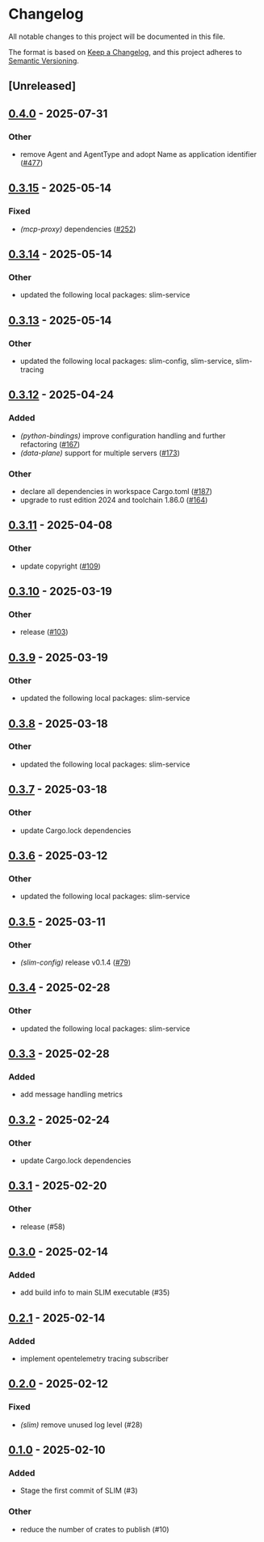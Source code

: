 # Changelog

All notable changes to this project will be documented in this file.

The format is based on [Keep a Changelog](https://keepachangelog.com/en/1.0.0/),
and this project adheres to [Semantic Versioning](https://semver.org/spec/v2.0.0.html).

## [Unreleased]

## [0.4.0](https://github.com/agntcy/slim/compare/slim-v0.3.15...slim-v0.4.0) - 2025-07-31

### Other

- remove Agent and AgentType and adopt Name as application identifier ([#477](https://github.com/agntcy/slim/pull/477))

## [0.3.15](https://github.com/agntcy/slim/compare/slim-v0.3.14...slim-v0.3.15) - 2025-05-14

### Fixed

- *(mcp-proxy)* dependencies ([#252](https://github.com/agntcy/slim/pull/252))

## [0.3.14](https://github.com/agntcy/slim/compare/slim-v0.3.13...slim-v0.3.14) - 2025-05-14

### Other

- updated the following local packages: slim-service

## [0.3.13](https://github.com/agntcy/slim/compare/slim-v0.3.12...slim-v0.3.13) - 2025-05-14

### Other

- updated the following local packages: slim-config, slim-service, slim-tracing

## [0.3.12](https://github.com/agntcy/slim/compare/slim-v0.3.11...slim-v0.3.12) - 2025-04-24

### Added

- *(python-bindings)* improve configuration handling and further refactoring ([#167](https://github.com/agntcy/slim/pull/167))
- *(data-plane)* support for multiple servers ([#173](https://github.com/agntcy/slim/pull/173))

### Other

- declare all dependencies in workspace Cargo.toml ([#187](https://github.com/agntcy/slim/pull/187))
- upgrade to rust edition 2024 and toolchain 1.86.0 ([#164](https://github.com/agntcy/slim/pull/164))

## [0.3.11](https://github.com/agntcy/slim/compare/slim-v0.3.10...slim-v0.3.11) - 2025-04-08

### Other

- update copyright ([#109](https://github.com/agntcy/slim/pull/109))

## [0.3.10](https://github.com/agntcy/slim/compare/slim-v0.3.9...slim-v0.3.10) - 2025-03-19

### Other

- release ([#103](https://github.com/agntcy/slim/pull/103))

## [0.3.9](https://github.com/agntcy/slim/compare/slim-v0.3.8...slim-v0.3.9) - 2025-03-19

### Other

- updated the following local packages: slim-service

## [0.3.8](https://github.com/agntcy/slim/compare/slim-v0.3.7...slim-v0.3.8) - 2025-03-18

### Other

- updated the following local packages: slim-service

## [0.3.7](https://github.com/agntcy/slim/compare/slim-v0.3.6...slim-v0.3.7) - 2025-03-18

### Other

- update Cargo.lock dependencies

## [0.3.6](https://github.com/agntcy/slim/compare/slim-v0.3.5...slim-v0.3.6) - 2025-03-12

### Other

- updated the following local packages: slim-service

## [0.3.5](https://github.com/agntcy/slim/compare/slim-v0.3.4...slim-v0.3.5) - 2025-03-11

### Other

- *(slim-config)* release v0.1.4 ([#79](https://github.com/agntcy/slim/pull/79))

## [0.3.4](https://github.com/agntcy/slim/compare/slim-v0.3.3...slim-v0.3.4) - 2025-02-28

### Other

- updated the following local packages: slim-service

## [0.3.3](https://github.com/agntcy/slim/compare/slim-v0.3.2...slim-v0.3.3) - 2025-02-28

### Added

- add message handling metrics

## [0.3.2](https://github.com/agntcy/slim/compare/slim-v0.3.1...slim-v0.3.2) - 2025-02-24

### Other

- update Cargo.lock dependencies

## [0.3.1](https://github.com/agntcy/slim/compare/slim-v0.3.0...slim-v0.3.1) - 2025-02-20

### Other

- release (#58)

## [0.3.0](https://github.com/agntcy/slim/compare/slim-v0.2.1...slim-v0.3.0) - 2025-02-14

### Added

- add build info to main SLIM executable (#35)

## [0.2.1](https://github.com/agntcy/slim/compare/slim-v0.2.0...slim-v0.2.1) - 2025-02-14

### Added

- implement opentelemetry tracing subscriber

## [0.2.0](https://github.com/agntcy/slim/compare/slim-v0.1.0...slim-v0.2.0) - 2025-02-12

### Fixed

- *(slim)* remove unused log level (#28)

## [0.1.0](https://github.com/agntcy/slim/releases/tag/slim-v0.1.0) - 2025-02-10

### Added

- Stage the first commit of SLIM (#3)

### Other

- reduce the number of crates to publish (#10)

